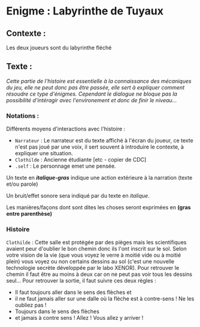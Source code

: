 # Enigme : Labyrinthe de Tuyaux

## Contexte :

Les deux joueurs sont du labyrinthe fléché

## Texte :

*Cette partie de l'histoire est essentielle à la connaissance des mécaniques du jeu, elle ne peut donc pas être passée, elle sert à expliquer comment résoudre ce type d'énigmes. Cependant le dialogue ne bloque pas la possibilité d'intéragir avec l'environement et donc de finir le niveau...*

### Notations :

Différents moyens d'interactions avec l'histoire :
* ```Narrateur``` : Le narrateur est du texte affiché à l'écran du joueur, ce texte n'est pas joué par une voix, il sert souvent à introduire le contexte, à expliquer une situation.
* ```Clothilde``` : Ancienne étudiante [etc - copier de CDC]
* ```.self``` : Le personnage emet une pensée.

Un texte en ***italique-gras*** indique une action extérieure à la narration (texte et/ou parole)

Un bruit/effet sonore sera indiqué par du texte en *italique*.

Les manières/façons dont sont dites les choses seront exprimées en **(gras entre parenthèse)**

### Histoire

```Clothilde``` : Cette salle est protégée par des pièges mais les scientifiques avaient peur d'oublier le bon chemin donc ils l'ont inscrit sur le sol. Selon votre vision de la vie (que vous voyez le verre à moitié vide ou à moitié plein) vous voyez ou non certains dessins au sol (c'est une nouvelle technologie secrète développée par le labo XENOR). Pour retrouver le chemin il faut être au moins à deux car on ne peut pas voir tous les dessins seul... Pour retrouver la sortie, il faut suivre ces deux règles :
* Il faut toujours aller dans le sens des flèches et 
* il ne faut jamais aller sur une dalle où la flèche est à contre-sens !
Ne les oubliez pas ! 
* Toujours dans le sens des flèches 
* et jamais à contre sens !
Allez ! Vous allez y arriver !